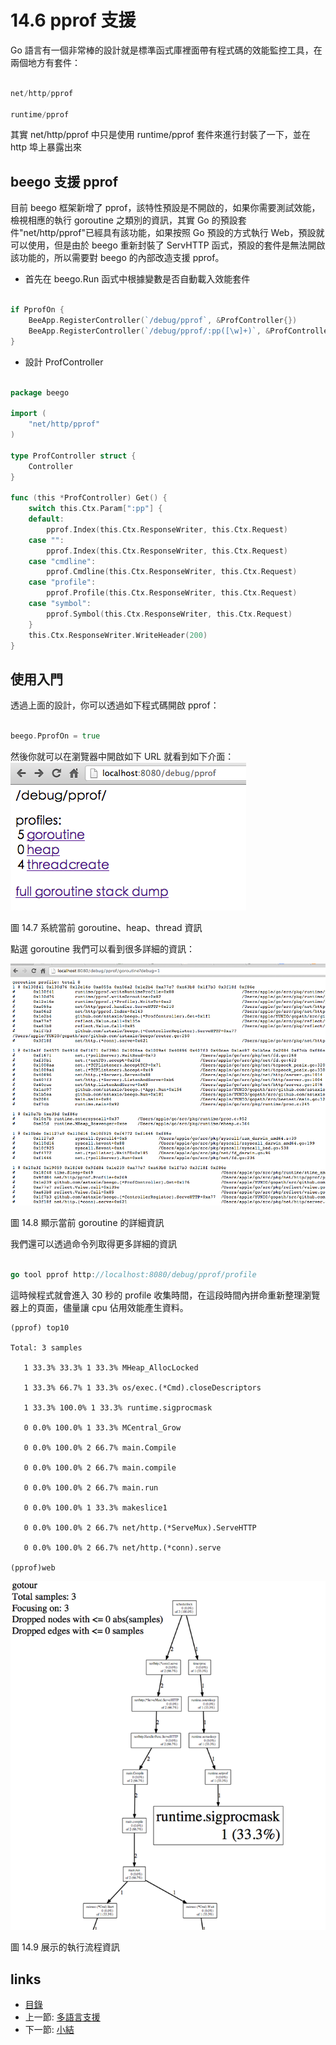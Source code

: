 # 14.6 pprof 支援
Go 語言有一個非常棒的設計就是標準函式庫裡面帶有程式碼的效能監控工具，在兩個地方有套件：
```Go

net/http/pprof

runtime/pprof
```
其實 net/http/pprof 中只是使用 runtime/pprof 套件來進行封裝了一下，並在 http 埠上暴露出來

## beego 支援 pprof

目前 beego 框架新增了 pprof，該特性預設是不開啟的，如果你需要測試效能，檢視相應的執行 goroutine 之類別的資訊，其實 Go 的預設套件"net/http/pprof"已經具有該功能，如果按照 Go 預設的方式執行 Web，預設就可以使用，但是由於 beego 重新封裝了 ServHTTP 函式，預設的套件是無法開啟該功能的，所以需要對 beego 的內部改造支援 pprof。

- 首先在 beego.Run 函式中根據變數是否自動載入效能套件

```Go

if PprofOn {
	BeeApp.RegisterController(`/debug/pprof`, &ProfController{})
	BeeApp.RegisterController(`/debug/pprof/:pp([\w]+)`, &ProfController{})
}
```
- 設計 ProfController

```Go

package beego

import (
	"net/http/pprof"
)

type ProfController struct {
	Controller
}

func (this *ProfController) Get() {
	switch this.Ctx.Param[":pp"] {
	default:
		pprof.Index(this.Ctx.ResponseWriter, this.Ctx.Request)
	case "":
		pprof.Index(this.Ctx.ResponseWriter, this.Ctx.Request)
	case "cmdline":
		pprof.Cmdline(this.Ctx.ResponseWriter, this.Ctx.Request)
	case "profile":
		pprof.Profile(this.Ctx.ResponseWriter, this.Ctx.Request)
	case "symbol":
		pprof.Symbol(this.Ctx.ResponseWriter, this.Ctx.Request)
	}
	this.Ctx.ResponseWriter.WriteHeader(200)
}

```
## 使用入門

透過上面的設計，你可以透過如下程式碼開啟 pprof：
```Go

beego.PprofOn = true
```
然後你就可以在瀏覽器中開啟如下 URL 就看到如下介面：
![](images/14.6.pprof.png)

圖 14.7 系統當前 goroutine、heap、thread 資訊

點選 goroutine 我們可以看到很多詳細的資訊：

![](images/14.6.pprof2.png)

圖 14.8 顯示當前 goroutine 的詳細資訊

我們還可以透過命令列取得更多詳細的資訊
```Go

go tool pprof http://localhost:8080/debug/pprof/profile
```
這時候程式就會進入 30 秒的 profile 收集時間，在這段時間內拼命重新整理瀏覽器上的頁面，儘量讓 cpu 佔用效能產生資料。

	(pprof) top10

	Total: 3 samples

       1 33.3% 33.3% 1 33.3% MHeap_AllocLocked

       1 33.3% 66.7% 1 33.3% os/exec.(*Cmd).closeDescriptors

       1 33.3% 100.0% 1 33.3% runtime.sigprocmask

       0 0.0% 100.0% 1 33.3% MCentral_Grow

       0 0.0% 100.0% 2 66.7% main.Compile

       0 0.0% 100.0% 2 66.7% main.compile

       0 0.0% 100.0% 2 66.7% main.run

       0 0.0% 100.0% 1 33.3% makeslice1

       0 0.0% 100.0% 2 66.7% net/http.(*ServeMux).ServeHTTP

       0 0.0% 100.0% 2 66.7% net/http.(*conn).serve

	(pprof)web

![](images/14.6.pprof3.png)

圖 14.9 展示的執行流程資訊

## links
   * [目錄](<preface.md>)
   * 上一節: [多語言支援](<14.5.md>)
   * 下一節: [小結](<14.7.md>)
